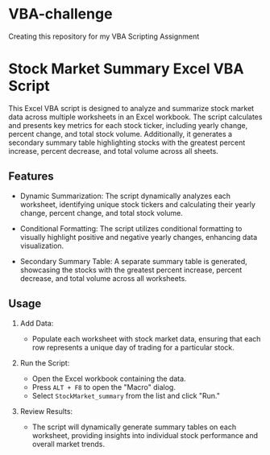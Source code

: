 # VBA-challenge
Creating this repository for my VBA Scripting Assignment 

# Stock Market Summary Excel VBA Script

This Excel VBA script is designed to analyze and summarize stock market data across multiple worksheets in an Excel workbook. The script calculates and presents key metrics for each stock ticker, including yearly change, percent change, and total stock volume. Additionally, it generates a secondary summary table highlighting stocks with the greatest percent increase, percent decrease, and total volume across all sheets.

## Features

- Dynamic Summarization: The script dynamically analyzes each worksheet, identifying unique stock tickers and calculating their yearly change, percent change, and total stock volume.

- Conditional Formatting: The script utilizes conditional formatting to visually highlight positive and negative yearly changes, enhancing data visualization.

- Secondary Summary Table: A separate summary table is generated, showcasing the stocks with the greatest percent increase, percent decrease, and total volume across all worksheets.

## Usage

1. Add Data:
    - Populate each worksheet with stock market data, ensuring that each row represents a unique day of trading for a particular stock.

2. Run the Script:
    - Open the Excel workbook containing the data.
    - Press `ALT + F8` to open the "Macro" dialog.
    - Select `StockMarket_summary` from the list and click "Run."

3. Review Results:
    - The script will dynamically generate summary tables on each worksheet, providing insights into individual stock performance and overall market trends.
